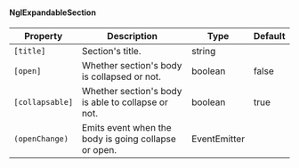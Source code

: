 ### <ngl-expandable-section>
#### NglExpandableSection

| Property | Description | Type | Default |
| -------- | ----------- | ---- | ------- |
| `[title]` | Section's title. | string | |
| `[open]` | Whether section's body is collapsed or not. | boolean | false |
| `[collapsable]` | Whether section's body is able to collapse or not. | boolean | true |
| `(openChange)` | Emits event when the body is going collapse or open. | EventEmitter<boolean> | |
